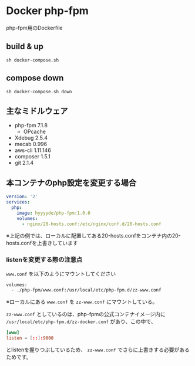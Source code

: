 Docker php-fpm
====

php-fpm用のDockerfile



## build & up

```
sh docker-compose.sh
```



## compose down

```
sh docker-compose.sh down
```



## 主なミドルウェア

- php-fpm 7.1.8
  - OPcache
- Xdebug 2.5.4
- mecab 0.996
- aws-cli 1.11.146
- composer 1.5.1
- git 2.1.4




## 本コンテナのphp設定を変更する場合

```docker-compose.yml
version: '2'
services:
  php:
    image: hyyyyde/php-fpm:1.0.0
    volumes:
      - nginx/20-hosts.conf:/etc/nginx/conf.d/20-hosts.conf
```

※上記の例では、ローカルに配置してある20-hosts.confをコンテナ内の20-hosts.confを上書きしています



### listenを変更する際の注意点

`www.conf` を以下のようにマウントしてください

```
volumes:
  - ./php-fpm/www.conf:/usr/local/etc/php-fpm.d/zz-www.conf
```

※ローカルにある `www.conf` を `zz-www.conf` にマウントしている。　　

`zz-www.conf` としているのは、php-fpmの公式コンテナイメージ内に  
`/usr/local/etc/php-fpm.d/zz-docker.conf` があり、この中で、

```zz-docker.conf
[www]
listen = [::]:9000
```

とlistenを握りつぶしているため、 `zz-www.conf` でさらに上書きする必要があるためです。